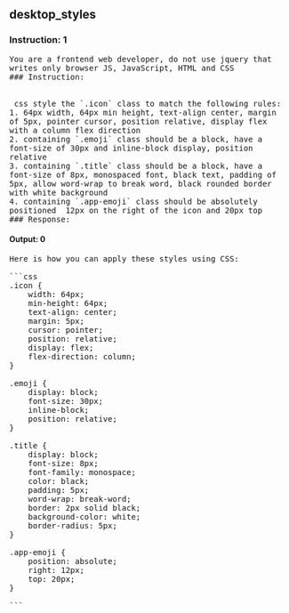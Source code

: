 ## desktop_styles
### Instruction: 1
<pre style='text-wrap: wrap'>You are a frontend web developer, do not use jquery that writes only browser JS, JavaScript, HTML and CSS
### Instruction:


 css style the `.icon` class to match the following rules:
1. 64px width, 64px min height, text-align center, margin of 5px, pointer cursor, position relative, display flex with a column flex direction
2. containing `.emoji` class should be a block, have a font-size of 30px and inline-block display, position relative
3. containing `.title` class should be a block, have a font-size of 8px, monospaced font, black text, padding of 5px, allow word-wrap to break word, black rounded border with white background
4. containing `.app-emoji` class should be absolutely positioned  12px on the right of the icon and 20px top 
### Response:
</pre>
#### Output: 0
<pre style='text-wrap: wrap'>Here is how you can apply these styles using CSS:

```css
.icon {
    width: 64px;
    min-height: 64px;
    text-align: center;
    margin: 5px;
    cursor: pointer;
    position: relative;
    display: flex;
    flex-direction: column;
}

.emoji {
    display: block;
    font-size: 30px;
    inline-block;
    position: relative;
}

.title {
    display: block;
    font-size: 8px;
    font-family: monospace;
    color: black;
    padding: 5px;
    word-wrap: break-word;
    border: 2px solid black;
    background-color: white;
    border-radius: 5px;
}

.app-emoji {
    position: absolute;
    right: 12px;
    top: 20px;
}

```</pre>
